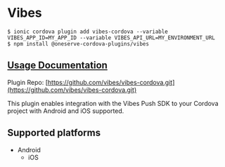 # Vibes

```
$ ionic cordova plugin add vibes-cordova --variable VIBES_APP_ID=MY_APP_ID --variable VIBES_API_URL=MY_ENVIRONMENT_URL
$ npm install @oneserve-cordova-plugins/vibes
```

## [Usage Documentation](https://oneserve.gitbook.io/oneserve-cordova-plugins/plugins/vibes/)

Plugin Repo: [https://github.com/vibes/vibes-cordova.git](https://github.com/vibes/vibes-cordova.git)

This plugin enables integration with the Vibes Push SDK to your Cordova project with Android and iOS supported.

## Supported platforms

- Android
  - iOS
  



